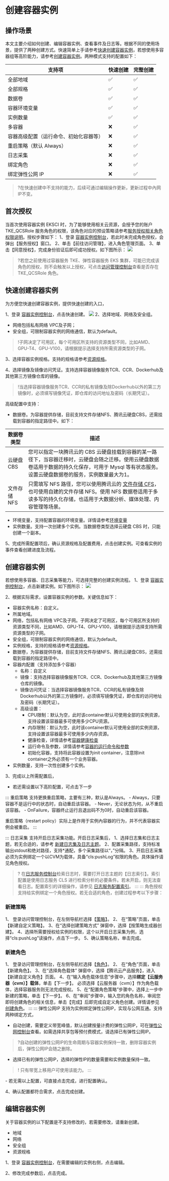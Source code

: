 # 创建容器实例
## 操作场景
本文主要介绍如何创建、编辑容器实例、查看事件及日志等。根据不同的使用场景，提供了两种创建方式。快速简单上手请参考[快速创建容器实例](#EKSCI1)，若想使用多容器组等高阶能力，请参考[创建容器实例](#EKSCI2)。两种模式支持的配置如下：

支持项|快速创建|完整创建
--|----|---
全部地域|✅|✅
全部规格|✅|✅
数据卷|✅|✅
容器环境变量|✅|✅
实例数量|✅|✅
多容器|❌|✅
容器高级配置（运行命令、初始化容器等）|❌ | ✅
重启策略（默认 Always）|❌ | ✅
日志采集|❌ | ✅
绑定角色|❌ | ✅
绑定弹性公网 IP|❌ | ✅

>?在快速创建中不支持的能力，后续可通过编辑操作更新，更新过程中內网IP不变。
## 首次授权
当首次使用容器实例 EKSCI 时，为了能够使用相关云资源，会授予您的账户 TKE_QCSRole 服务角色的权限，该角色对应的预设策略请参考[服务授权相关角色权限说明](https://cloud.tencent.com/document/product/457/43416#tke_qcsrole-.E8.A7.92.E8.89.B2.3Ca-id.3D.22tke_qcsrole.22.3E.3C.2Fa.3E)。授权步骤如下：
1、登录 [容器实例控制台]()，若此时未完成角色授权，会弹出【服务授权】窗口。
2、单击【前往访问管理】，进入角色管理页面。
3、单击【同意授权】，完成身份验证后即可成功授权。如下图所示：
![](https://main.qcloudimg.com/raw/8629243eb446ee89230c8c20ed702cee.png)

>?若您之前使用过容器服务 TKE、弹性容器服务 EKS 集群，可能已完成该角色的授权，则不会触发以上授权，可点击[访问管理控制台](https://console.cloud.tencent.com/cam/role)查看是否存在 TKE_QCSRole 角色。

[](id:EKSCI1)
## 快速创建容器实例
为方便您快速创建容器实例，提供快速创建的入口，

1、登录 [容器实例控制台]()，点击快速创建。
![](https://main.qcloudimg.com/raw/b734148a29ea71af0bda4e7df9da3fcd.png)
2、选择地域、网络及安全组。
- 网络包括私有网络 VPC及子网；
- 安全组，可限制容器实例的网络通信，默认为default。

>!子网决定了可用区，每个可用区所支持的资源类型不同，比如AMD、GPU-T4、GPU-V100，请根据提示选择支持所需资源类型的子网。

3、选择容器实例规格。支持的规格请参考[资源规格](https://cloud.tencent.com/document/product/457/39808)。

4、选择镜像及镜像访问凭证。支持选择容器镜像服务TCR、CCR、Dockerhub及其他第三方镜像仓库的镜像。

>!当选择容器镜像服务TCR、CCR的私有镜像及除Dockerhub以外的第三方镜像时，必须填写镜像凭证，即仓库的访问地址及密码（长期凭证）。

高级配置中支持：
- 数据卷。为容器提供存储，目前支持文件存储NFS、腾讯云硬盘CBS，还需挂载到容器的指定路径中。如下：

数据卷类型|描述
----|----
云硬盘 CBS|您可以指定一块腾讯云的 CBS 云硬盘挂载到容器的某一路径下，当容器迁移时，云硬盘会随之迁移。使用云硬盘数据卷适用于数据的持久化保存，可用于 Mysql 等有状态服务。设置云硬盘数据卷的服务，实例数量最大为1。
文件存储 NFS|只需填写 NFS 路径，您可以使用腾讯云的 [文件存储 CFS](https://cloud.tencent.com/document/product/582/9127)，也可使用自建的文件存储 NFS。使用 NFS 数据卷适用于多读多写的持久化存储，也适用于大数据分析、媒体处理、内容管理等场景。

- 环境变量，支持配置容器的环境变量。详情请参考[环境变量]()
- 实例数量。支持一次创建多个实例。当数据卷类型选择云硬盘 CBS 时，只能创建一个副本。

5、完成所需配置项后，确认资源规格及配置费用，点击创建实例。可查看实例的事件查看创建进度及流程。
[](id:EKSCI2)
## 创建容器实例
若想使用多容器、日志采集等能力，可选择完整的创建实例流程。
1、登录 [容器实例控制台]()，点击新建实例。如下图所示：
![](https://main.qcloudimg.com/raw/5ac5d1e3d5e6beffc428bcb58fa18e78.png)

2、根据实际需求，设置容器实例的参数。关键信息如下：
- 容器实例名称：自定义。
- 所属地域。
- 网络，包括私有网络 VPC及子网。子网决定了可用区，每个可用区所支持的资源类型不同，比如AMD、GPU-T4、GPU-V100，请根据提示选择支持所需资源类型的子网。
- 安全组，可限制容器实例的网络通信，默认为default。
- 实例规格，支持的规格请参考[资源规格](https://cloud.tencent.com/document/product/457/39808)。
- 数据卷，为容器提供存储，目前支持文件存储NFS、腾讯云硬盘CBS，还需挂载到容器的指定路径中。
- 容器内配置（支持添加多个容器）
	- 名称：自定义
	- 镜像：支持选择容器镜像服务TCR、CCR、Dockerhub及其他第三方镜像仓库的镜像。
	- 镜像访问凭证：当选择容器镜像服务TCR、CCR的私有镜像及除Dockerhub以外的第三方镜像时，必须填写镜像凭证，即仓库的访问地址及密码（长期凭证）。
	- 高级设置： 
		- CPU限制：默认为空，此时该container默认可使用全部的实例资源，支持设置该容器最多可使用多少CPU资源。
		- 内存限制：默认为空，此时该container默认可使用全部的实例资源，支持设置该容器最多可使用多少内存资源。
		- 健康检查，详情请参考[容器健康检查](https://cloud.tencent.com/document/product/457/32815)
		- 运行命令及参数，详情请参考[容器的运行命令和参数](https://cloud.tencent.com/document/product/457/32816)
		- 初始化容器，支持将此容器设置为init container，注意除init container之外必须有一个业务容器。
- 实例数量，支持一次性创建多个实例。
 
3、完成以上所需配置后，
[](id:log)
- 若还需设置以下高阶配置，可点击下一步
<dx-tabs>
::: 重启策略
支持更换重启策略，主要有三种，默认是Always。
- Always，只要容器不是运行中的状态时，自动重启该容器。
- Never，无论状态为何，从不重启该容器。
- OnFailure，容器终止运行且退出码不为0时，自动重启该容器。

重启策略（restart policy）实际上是作用于实例內容器的行为，并不代表容器实例会被重启。
:::

::: 日志采集
支持开启日志采集功能。开启日志采集后，
1、选择日志集和日志主题，若无合适的，请参考 [新建日志集及日志主题](https://cloud.tencent.com/document/product/614/34340#3.-.E5.88.9B.E5.BB.BA.E6.97.A5.E5.BF.97.E9.9B.86.E5.92.8C.E6.97.A5.E5.BF.97.E4.B8.BB.E9.A2.98)。
2、配置采集路径，支持标准输出stdout和绝对路径，支持*通配，多个采集路径以“，”分隔。
3、开启日志采集必须为实例绑定一个以CVM为载体，具备“cls:pushLog”权限的角色。具体操作请见角色授权。
>? 在[日志服务控制台](https://console.cloud.tencent.com/cls/search?region=ap-guangzhou&logset_id=a3b4ebb0-05b3-4903-9fa8-e173ff60d6aa&topic_id=026d3206-7edc-4c45-adf6-31046db3866b)检索日志时，需要打开日志主题的【日志索引】。索引配置是使用日志服务 CLS 进行检索分析的必要条件。若未开启，则无法查看日志。配置索引的详细操作，请参见 [日志服务配置索引](https://cloud.tencent.com/document/product/457/47200)。
:::
::: 角色授权
支持给实例绑定一个角色授权。若无合适的角色，创建过程参考以下步骤：
### 新建策略
1、 登录访问管理控制台，在左侧导航栏选择【[策略](https://console.cloud.tencent.com/cam/role)】。
2、 在“策略”页面，单击【新建自定义策略】。
3、在“选择创建策略方式” 弹窗中，选择【按策略生成器创建】。
4、选择所需要授权给实例的权限，这个以开启日志采集为例，选择“cls:pushLog”读操作，点击下一步。
5、确认策略名称，单击完成。
### 新建角色
1、 登录访问管理控制台，在左侧导航栏选择【[角色](https://console.cloud.tencent.com/cam/role)】。
2、 在“角色”页面，单击【新建角色】。
3、在“选择角色载体” 弹窗中，选择【腾讯云产品服务】，进入【新建自定义角色】页面。
4、在“输入角色载体信息”步骤中，选择**绑定【云服务器（cvm）】载体**，单击【下一步】。
  <dx-alert infotype="notice" title="">
必须选择【云服务器（cvm）】作为角色载体，选择容器服务则无法完成授权。
  </dx-alert>
5、在“配置角色策略”步骤中，选择上一步中新建的策略，单击【下一步】。
6、在“审阅”步骤中，输入您的角色名称，审阅您即将创建角色的相关信息，单击【完成】后即完成自定义角色创建。详情请参见 [创建角色](https://cloud.tencent.com/document/product/598/19381)。
:::
::: 弹性公网IP
支持为实例绑定弹性公网IP，实现与公网互通。支持两种绑定方式，
- 自动创建，需要定义带宽峰值，默认创建按量计费的弹性公网IP，可在[弹性公网控制台](https://console.cloud.tencent.com/cvm/eip?rid=1)查看。如需选择共享包等预付费模式，请选择已有弹性公网IP。
>?自动创建的弹性公网IP的生命周期与容器实例保持一致，删除容器实例后，弹性公网IP会随之删除。
- 选择已有的弹性公网IP，选择的弹性IP的数量需要和实例数量保持一致。
>! 只有带宽上移用户可使用该能力。
:::
</dx-tabs>
-  若无需以上配置，可直接点击完成，进行配置确认。

4、确认配置都符合需求，点击完成创建。


## 编辑容器实例
关于容器实例的以下配置是不支持修改的，若需要修改，请重新创建。
- 地域
- 网络
- 安全组
- 资源规格

1、登录 [容器实例控制台]()，在需要编辑的实例右侧，点击编辑。

2、修改完成参数后，点击完成。
